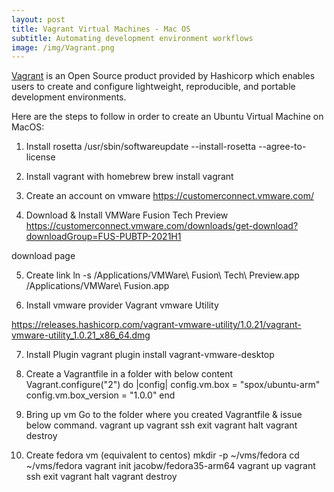 ```yaml
---
layout: post
title: Vagrant Virtual Machines - Mac OS
subtitle: Automating development environment workflows
image: /img/Vagrant.png
---
```


[Vagrant](https://www.vagrantup.com/) is an Open Source product provided by Hashicorp which enables users to create and configure lightweight, reproducible, and portable development environments.

Here are the steps to follow in order to create an Ubuntu Virtual Machine on MacOS:


1. Install rosetta
	/usr/sbin/softwareupdate --install-rosetta --agree-to-license
	
2. Install vagrant with homebrew
	brew install vagrant
	
3. Create an account on vmware
	https://customerconnect.vmware.com/
	
4. Download & Install VMWare Fusion Tech Preview
https://customerconnect.vmware.com/downloads/get-download?downloadGroup=FUS-PUBTP-2021H1

download page

5. Create link
	ln -s /Applications/VMWare\ Fusion\ Tech\ Preview.app /Applications/VMWare\ Fusion.app

6. Install vmware provider
	Vagrant vmware Utility

https://releases.hashicorp.com/vagrant-vmware-utility/1.0.21/vagrant-vmware-utility_1.0.21_x86_64.dmg

7. Install Plugin
	vagrant plugin install vagrant-vmware-desktop

8. Create a Vagrantfile in a folder with below content
	Vagrant.configure("2") do |config|
              config.vm.box = "spox/ubuntu-arm"
              config.vm.box_version = "1.0.0"
           end
	
9. Bring up vm
	Go to the folder where you created Vagrantfile & issue below command.
	vagrant up
	vagrant ssh
	exit
            vagrant halt
	vagrant destroy
	
10. Create fedora vm (equivalent to centos)
	mkdir -p ~/vms/fedora
	cd ~/vms/fedora
	vagrant init jacobw/fedora35-arm64
	vagrant up
    	vagrant ssh
	exit
	vagrant halt
	vagrant destroy
	

